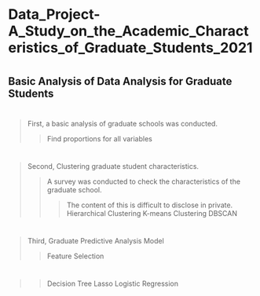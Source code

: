 # Data_Project-A_Study_on_the_Academic_Characteristics_of_Graduate_Students_2021
#
## Basic Analysis of Data Analysis for Graduate Students
#
> First, a basic analysis of graduate schools was conducted.
>> Find proportions for all variables
#
> Second, Clustering graduate student characteristics.
>> A survey was conducted to check the characteristics of the graduate school.
>>> The content of this is difficult to disclose in private.
>> Hierarchical Clustering
>> K-means Clustering
>> DBSCAN
#
> Third, Graduate Predictive Analysis Model
>> Feature Selection
#
>> Decision Tree
>> Lasso Logistic Regression
